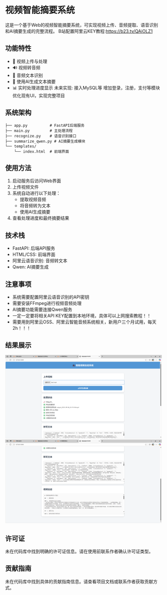 # 视频智能摘要系统

这是一个基于Web的视频智能摘要系统，可实现视频上传、音频提取、语音识别和AI摘要生成的完整流程。
B站配置阿里云KEY教程:https://b23.tv/QAiOLZ1
## 功能特性

- 🎥 视频上传与处理
- 🔊 视频转音频
- 📄 音频文本识别
- 🧠 使用AI生成文本摘要
- 📊 实时处理进度显示
未来实现:
接入MySQL等
增加登录，注册，支付等模块
优化现有UI，实现完整项目

## 系统架构

```
├── app.py          # FastAPI后端服务
├── main.py         # 主处理流程
├── recognize.py    # 语音识别接口
├── summarize_qwen.py # AI摘要生成模块
└── templates/
    └── index.html  # 前端界面
```

## 使用方法

1. 启动服务后访问Web界面
2. 上传视频文件
3. 系统自动进行以下处理：
   - 提取视频音频
   - 将音频转为文本
   - 使用AI生成摘要
4. 查看处理进度和最终摘要结果

## 技术栈

- FastAPI: 后端API服务
- HTML/CSS: 前端界面
- 阿里云语音识别: 音频转文本
- Qwen: AI摘要生成

## 注意事项

- 系统需要配置阿里云语音识别的API密钥
- 需要安装FFmpeg进行视频音频处理
- AI摘要功能需要连接Qwen服务
- 一定一定要将相关API KEY配置到本地环境，具体可以上网搜索教程！！
- 需要用到阿里云OSS、阿里云智能音频系统相关，新用户三个月试用，每天2h！！！

## 结果展示
![result1](https://github.com/Lewis456/video_summary/blob/main/image/%E7%BB%93%E6%9E%9C3.png?raw=true)
![result2](https://github.com/Lewis456/video_summary/blob/main/image/%E7%BB%93%E6%9E%9C4.png?raw=true)

## 许可证

未在代码库中找到明确的许可证信息。请在使用前联系作者确认许可证类型。

## 贡献指南

未在代码库中找到具体的贡献指南信息。请查看项目文档或联系作者获取贡献方式。
